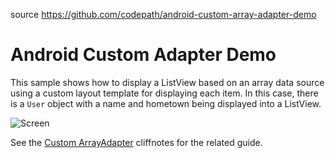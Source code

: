 source https://github.com/codepath/android-custom-array-adapter-demo




# Android Custom Adapter Demo

This sample shows how to display a ListView based on an array data source using a custom layout template for displaying each item. In this case, there is a `User` object with a name and hometown being displayed into a ListView. 

![Screen](http://i.imgur.com/ueYXgwK.png)

See the [Custom ArrayAdapter](http://guides.codepath.com/android/Using-an-ArrayAdapter-with-ListView#using-a-custom-arrayadapter) cliffnotes for the related guide.